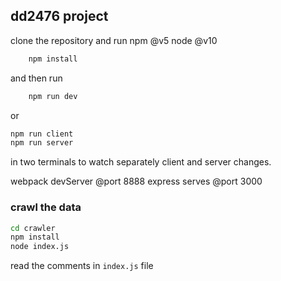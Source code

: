 ## dd2476 project

clone the repository and run
npm @v5
node @v10

```bash
    npm install
```

and then run

```bash
    npm run dev
```

or

```bash
npm run client
npm run server
```

in two terminals to watch separately client and server changes.

webpack devServer @port 8888
express serves @port 3000

### crawl the data

```bash
cd crawler
npm install
node index.js
```

read the comments in `index.js` file

